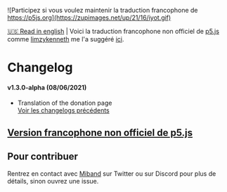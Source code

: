 ![Participez si vous voulez maintenir la traduction francophone de https://p5js.org](https://zupimages.net/up/21/16/iyot.gif)

[🇺🇸 Read in english](https://github.com/LEMIBANDDEXARI/p5js-unofficial-french-translation/blob/main/READMEus.md) | Voici la traduction francophone non officiel de [p5.js](https://p5js.org) comme [limzykenneth](https://github.com/limzykenneth) me l'a suggéré [ici](https://github.com/processing/p5.js/issues/5180).
# Changelog
#### v1.3.0-alpha (08/06/2021)
* Translation of the donation page  
[Voir les changelogs précédents](https://github.com/LEMIBANDDEXARI/p5js-unofficial-french-translation/blob/main/changelog.md)

## [Version francophone non officiel de p5.js](https://p5js-unofficial-french-translation.vercel.app)

## Pour contribuer
Rentrez en contact avec [Miband](https://github.com/LEMIBANDDEXARI) sur Twitter ou sur Discord pour plus de détails, sinon ouvrez une issue.
